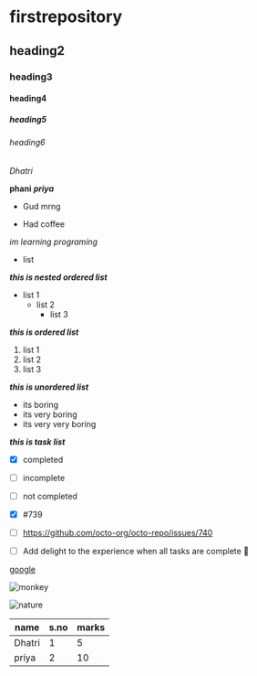 # firstrepository
## heading2
### heading3
#### heading4
##### heading5
###### heading6

*Dhatri*

**phani**
***priya***
- Gud mrng
* Had coffee

*im learning programing*
  - list
  
***this is nested ordered list***
  - list 1
    - list 2
      - list 3
      
 ***this is ordered list***
1. list 1
2. list 2
4. list 3

***this is unordered list***
  - its boring
  - its very boring
  - its very very boring

***this is task list***
- [x] completed
- [ ] incomplete
- [ ] not completed

- [x] #739
- [ ] https://github.com/octo-org/octo-repo/issues/740
- [ ] Add delight to the experience when all tasks are complete :tada:




[google](www.google.com)

![monkey](https://images.unsplash.com/flagged/photo-1566127992631-137a642a90f4?ixlib=rb-1.2.1&ixid=MnwxMjA3fDB8MHxleHBsb3JlLWZlZWR8Mnx8fGVufDB8fHx8&w=1000&q=80)

![nature](https://i.pinimg.com/originals/a7/3d/6e/a73d6e4ac85c6a822841e449b24c78e1.jpg)

name|s.no|marks
----|----|-----
Dhatri|1|5
priya|2|10



